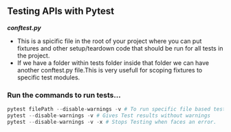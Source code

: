 ## Testing APIs with Pytest

***conftest.py*** 
- This is a spicific file in the root of your project where you can put fixtures and other setup/teardown code that should be run for all tests in the project.
- If we have a folder within tests folder inside that folder we can have another conftest.py file.This is very usefull for scoping fixtures to specific test modules.

### Run the commands to run tests...
```python
pytest filePath --disable-warnings -v # To run specific file based test
pytest --disable-warnings -v # Gives Test results without warnings
pytest --disable-warnings -v -x # Stops Testing when faces an error.



```



